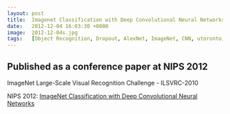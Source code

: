 ```yaml
---
layout: post
title:  Imagenet Classification with Deep Convolutional Neural Networks
date:   2012-12-04 16:03:30 +0800
image:  2012-12-04s.jpg
tags:   [Object Recognition, Dropout, AlexNet, ImageNet, CNN, utoronto, AI, NIPS]
---
```

Published as a conference paper at NIPS 2012
---

ImageNet Large-Scale Visual Recognition Challenge - 
ILSVRC-2010

NIPS 2012: [ImageNet Classification with Deep Convolutional Neural Networks](https://proceedings.neurips.cc/paper_files/paper/2012/file/c399862d3b9d6b76c8436e924a68c45b-Paper.pdf)